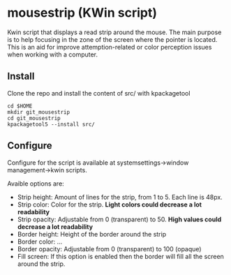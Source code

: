 # mousestrip (KWin script)
Kwin script that displays a read strip around the mouse.
The main purpose is to help focusing in the zone of the screen where the pointer is located. This is an aid for improve attemption-related or color perception issues when working with a computer.

## Install

Clone the repo and install the content of src/ with kpackagetool

```
cd $HOME
mkdir git_mousestrip
cd git_mousestrip
kpackagetool5 --install src/
````

## Configure

Configure for the script is available at systemsettings->window management->kwin scripts.

Avaible options are:
* Strip height: Amount of lines for the strip, from 1 to 5. Each line is 48px.
* Strip color: Color for the strip. **Light colors could decrease a lot readability**
* Strip opacity: Adjustable from 0 (transparent) to 50. **High values could decrease a lot readability**
* Border height: Height of the border around the strip
* Border color: ...
* Border opacity: Adjustable from 0 (transparent) to 100 (opaque)
* Fill screen: If this option is enabled then the border will fill all the screen around the strip.
